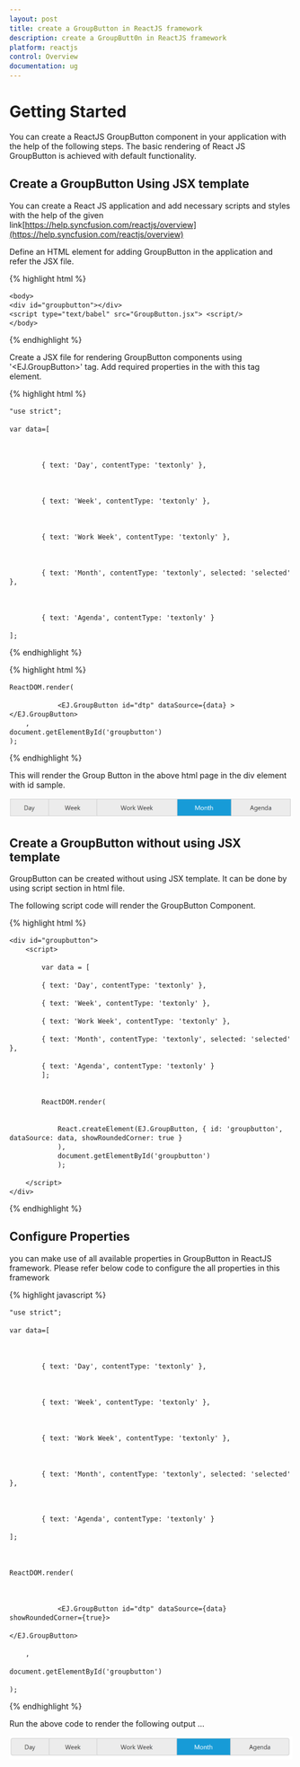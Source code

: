 ```yaml
---
layout: post
title: create a GroupButton in ReactJS framework 
description: create a GroupButt0n in ReactJS framework 
platform: reactjs
control: Overview
documentation: ug
---
```


# Getting Started

You can create a ReactJS GroupButton component in your application with the help of the following steps. The basic rendering of React JS GroupButton is achieved with default functionality.

## Create a GroupButton Using JSX template

You can create a React JS application and add necessary scripts and styles with the help of the given link[https://help.syncfusion.com/reactjs/overview](https://help.syncfusion.com/reactjs/overview)

Define an HTML element for adding GroupButton in the application and refer the JSX file.

{% highlight html %}

    <body>   
    <div id="groupbutton"></div>                                                                 
    <script type="text/babel" src="GroupButton.jsx"> <script/>                 
    </body>                                                                               

{% endhighlight %}

Create a JSX file for rendering GroupButton components using '<EJ.GroupButton>' tag. Add required properties in the with this tag element.

{% highlight html %}

    "use strict";

    var data=[



            { text: 'Day', contentType: 'textonly' },



            { text: 'Week', contentType: 'textonly' },



            { text: 'Work Week', contentType: 'textonly' },



            { text: 'Month', contentType: 'textonly', selected: 'selected' },



            { text: 'Agenda', contentType: 'textonly' }

    ];

{% endhighlight %}


{% highlight html %}

    ReactDOM.render(
            
                <EJ.GroupButton id="dtp" dataSource={data} >
    </EJ.GroupButton>
        ,
    document.getElementById('groupbutton')
    );

{% endhighlight %}


This will render the Group Button in the above html page in the div element with id sample.



![](buttonusingjsxtemplate_images\createagroupbuttonusingjsxtemplate_img1.png)


## Create a GroupButton without using JSX template

GroupButton can be created without using JSX template. It can be done by using script section in html file.

The following script code will render the GroupButton Component.

{% highlight html %}

    <div id="groupbutton">
        <script>

            var data = [

            { text: 'Day', contentType: 'textonly' },

            { text: 'Week', contentType: 'textonly' },

            { text: 'Work Week', contentType: 'textonly' },

            { text: 'Month', contentType: 'textonly', selected: 'selected' },

            { text: 'Agenda', contentType: 'textonly' }
            ];


            ReactDOM.render(


                React.createElement(EJ.GroupButton, { id: 'groupbutton', dataSource: data, showRoundedCorner: true }
                ),
                document.getElementById('groupbutton')
                );

        </script>
    </div>
    
{% endhighlight %}

## Configure Properties

you can make use of all available properties in GroupButton in ReactJS framework. Please refer below code to configure the all properties in this framework

{% highlight javascript %}

    "use strict";

    var data=[



            { text: 'Day', contentType: 'textonly' },



            { text: 'Week', contentType: 'textonly' },



            { text: 'Work Week', contentType: 'textonly' },



            { text: 'Month', contentType: 'textonly', selected: 'selected' },



            { text: 'Agenda', contentType: 'textonly' }

    ];



    ReactDOM.render(



                <EJ.GroupButton id="dtp" dataSource={data} showRoundedCorner={true}>

    </EJ.GroupButton>

        ,

    document.getElementById('groupbutton')

    );

{% endhighlight %}

Run the above code to render the following output …

![](configureproperties_images\configureproperties_img1.png)
